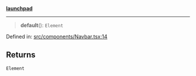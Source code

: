 [**launchpad**](index.md)

***

> **default**(): `Element`

Defined in: [src/components/Navbar.tsx:14](https://github.com/victorbratov/launchpad/blob/6dd13cd77753e59ec2a031fc7279545899826925/src/components/Navbar.tsx#L14)

## Returns

`Element`
